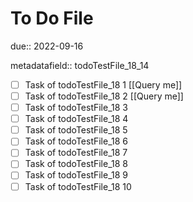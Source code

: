 # To Do File

due:: 2022-09-16

metadatafield:: todoTestFile_18_14

- [ ] Task of todoTestFile_18 1 [[Query me]]
- [ ] Task of todoTestFile_18 2 [[Query me]]
- [ ] Task of todoTestFile_18 3
- [ ] Task of todoTestFile_18 4
- [ ] Task of todoTestFile_18 5
- [ ] Task of todoTestFile_18 6
- [ ] Task of todoTestFile_18 7
- [ ] Task of todoTestFile_18 8
- [ ] Task of todoTestFile_18 9
- [ ] Task of todoTestFile_18 10